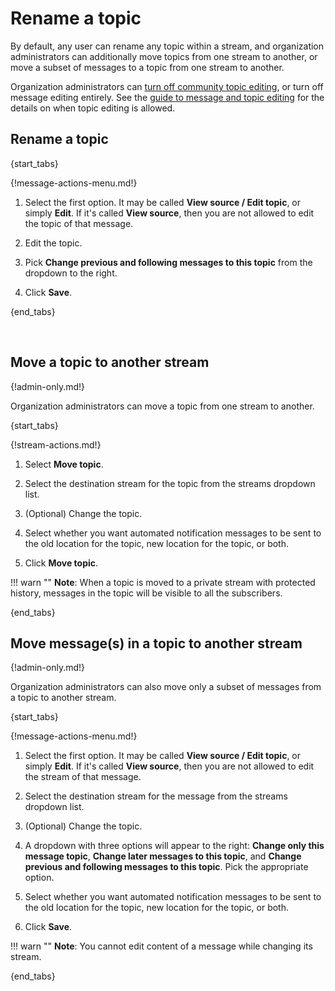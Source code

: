 # Rename a topic

By default, any user can rename any topic within a stream, and
organization administrators can additionally move topics from one
stream to another, or move a subset of messages to a topic from one
stream to another.

Organization administrators can
[turn off community topic editing](/help/community-topic-edits), or turn off
message editing entirely. See the
[guide to message and topic editing](/help/configure-message-editing-and-deletion)
for the details on when topic editing is allowed.

## Rename a topic

{start_tabs}

{!message-actions-menu.md!}

1. Select the first option. It may be called **View source / Edit topic**,
   or simply **Edit**. If it's called **View source**, then you are not
   allowed to edit the topic of that message.

1. Edit the topic.

1. Pick **Change previous and following messages to this topic** from the
   dropdown to the right.

1. Click **Save**.

{end_tabs}

<br />

## Move a topic to another stream

{!admin-only.md!}

Organization administrators can move a topic from one stream to
another.

{start_tabs}

{!stream-actions.md!}

1. Select **Move topic**.

1. Select the destination stream for the topic from the streams dropdown list.

1. (Optional) Change the topic.

1. Select whether you want automated notification messages to be sent
   to the old location for the topic, new location for the topic, or both.

1. Click **Move topic**.


!!! warn ""
    **Note**: When a topic is moved to a private stream with protected history,
              messages in the topic will be visible to all the subscribers.


{end_tabs}

## Move message(s) in a topic to another stream

{!admin-only.md!}

Organization administrators can also move only a subset of messages
from a topic to another stream.

{start_tabs}

{!message-actions-menu.md!}

1. Select the first option. It may be called **View source / Edit topic**,
   or simply **Edit**. If it's called **View source**, then you are not
   allowed to edit the stream of that message.

1. Select the destination stream for the message from the streams dropdown list.

1. (Optional) Change the topic.

1. A dropdown with three options will appear to the right:
**Change only this message topic**, **Change later messages to this topic**, and
**Change previous and following messages to this topic**. Pick the appropriate
option.

1. Select whether you want automated notification messages to be sent
   to the old location for the topic, new location for the topic, or both.

1. Click **Save**.


!!! warn ""
    **Note**: You cannot edit content of a message while changing its stream.


{end_tabs}
